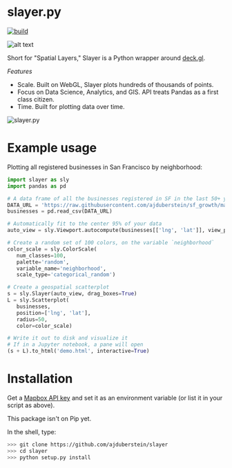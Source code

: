 slayer.py 
================

[![build](https://travis-ci.com/ajduberstein/slayer.svg?branch=master)](https://travis-ci.com/ajduberstein/slayer)

![alt text](https://camo.githubusercontent.com/5da3ed41336cdccc6f186d13e9de7e97cced98b3/687474703a2f2f692e696d6775722e636f6d2f6d7666766766302e6a7067 "slayer.py")

Short for "Spatial Layers," Slayer is a Python wrapper around [deck.gl](http://deck.gl/#/).

_Features_

- Scale. Built on WebGL, Slayer plots hundreds of thousands of points.
- Focus on Data Science, Analytics, and GIS. API treats Pandas as a first class citizen.
- Time. Built for plotting data over time.

![slayer.py](https://media.giphy.com/media/YlI1IGJHaNw1We9se7/giphy.gif)

Example usage
================

Plotting all registered businesses in San Francisco by neighborhood:

```python
import slayer as sly
import pandas as pd

# A data frame of all the businesses registered in SF in the last 50+ years
DATA_URL = 'https://raw.githubusercontent.com/ajduberstein/sf_growth/master/public/data/business.csv'
businesses = pd.read_csv(DATA_URL)

# Automatically fit to the center 95% of your data
auto_view = sly.Viewport.autocompute(businesses[['lng', 'lat']], view_proportion=0.95)

# Create a random set of 100 colors, on the variable `neighborhood`
color_scale = sly.ColorScale(
   num_classes=100,
   palette='random',
   variable_name='neighborhood',
   scale_type='categorical_random')

# Create a geospatial scatterplot
s = sly.Slayer(auto_view, drag_boxes=True)
L = sly.Scatterplot(
   businesses,
   position=['lng', 'lat'],
   radius=50,
   color=color_scale)

# Write it out to disk and visualize it
# If in a Jupyter notebook, a pane will open
(s + L).to_html('demo.html', interactive=True)
```

Installation
===========

Get a [Mapbox API key](https://www.mapbox.com/help/how-access-tokens-work/#mapbox-tokens-api) and
set it as an environment variable (or list it in your script as above).

This package isn't on Pip yet.

In the shell, type:

```bash
>>> git clone https://github.com/ajduberstein/slayer
>>> cd slayer
>>> python setup.py install
```
